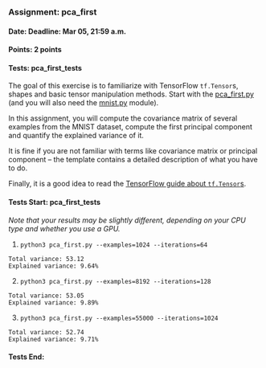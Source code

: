 ### Assignment: pca_first
#### Date: Deadline: Mar 05, 21:59 a.m.
#### Points: 2 points
#### Tests: pca_first_tests

The goal of this exercise is to familiarize with TensorFlow `tf.Tensor`s,
shapes and basic tensor manipulation methods. Start with the
[pca_first.py](https://github.com/ufal/npfl114/tree/master/labs/01/pca_first.py)
(and you will also need the [mnist.py](https://github.com/ufal/npfl114/tree/master/labs/01/mnist.py)
module).

In this assignment, you will compute the covariance matrix of several examples
from the MNIST dataset, compute the first principal component and quantify
the explained variance of it.

It is fine if you are not familiar with terms like covariance matrix or
principal component – the template contains a detailed description of what
you have to do.

Finally, it is a good idea to read the
[TensorFlow guide about `tf.Tensor`s](https://www.tensorflow.org/guide/tensor).

#### Tests Start: pca_first_tests
_Note that your results may be slightly different, depending on your CPU type and whether you use a GPU._

1. `python3 pca_first.py --examples=1024 --iterations=64`
```
Total variance: 53.12
Explained variance: 9.64%
```

2. `python3 pca_first.py --examples=8192 --iterations=128`
```
Total variance: 53.05
Explained variance: 9.89%
```

3. `python3 pca_first.py --examples=55000 --iterations=1024`
```
Total variance: 52.74
Explained variance: 9.71%
```
#### Tests End:

